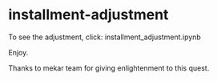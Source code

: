 # installment-adjustment

To see the adjustment, click: installment_adjustment.ipynb

Enjoy.

Thanks to mekar team for giving enlightenment to this quest. 
